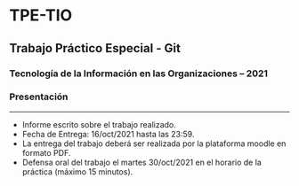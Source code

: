 # TPE-TIO

## Trabajo Práctico Especial - Git
### Tecnología de la Información en las Organizaciones – 2021

### Presentación
--------------------------------

* Informe escrito sobre el trabajo realizado.
* Fecha de Entrega: 16/oct/2021 hasta las 23:59.
* La entrega del trabajo deberá ser realizada por la plataforma moodle en formato PDF.
* Defensa oral del trabajo el martes 30/oct/2021 en el horario de la práctica (máximo 15 minutos).
